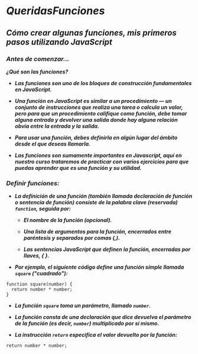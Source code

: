 # **_QueridasFunciones_**

## **_Cómo crear algunas funciones, mis primeros pasos utilizando JavaScript_**

### **_Antes de comenzar..._**

**_¿Qué son las funciones?_**

- **_Las funciones son uno de los bloques de construcción fundamentales en JavaScript._**
  
- **_Una función en JavaScript es similar a un procedimiento — un conjunto de instrucciones que realiza una tarea o calcula un valor, pero para que un procedimiento califique como función, debe tomar alguna entrada y devolver una salida donde hay alguna relación obvia entre la entrada y la salida._**
  
- **_Para usar una función, debes definirla en algún lugar del ámbito desde el que deseas llamarla._**

- **_Las funciones son sumamente importantes en Javascript, aquí en nuestro curso trataremos de practicar con varios ejercicios para que puedas aprender que es una función y su utilidad._**

### **_Definir funciones:_**

- **_La definición de una función (también llamada declaración de función o sentencia de función) consiste de la palabra clave (reservada)  ```function```, seguida por:_**

  - **_El nombre de la función (opcional)._**
    
  - **_Una lista de argumentos para la función, encerrados entre paréntesis y separados por comas (,)._**
    
  - **_Las sentencias JavaScript que definen la función, encerradas por llaves, { }._**

- **_Por ejemplo, el siguiente código define una función simple llamada ```square``` ("cuadrado"):_**
```
function square(number) {
  return number * number;
}
```

- **_La función ```square``` toma un parámetro, llamado ```number```._**
  
- **_La función consta de una declaración que dice devuelva el parámetro de la función (es decir, ```number```) multiplicado por sí mismo._**
  
- **_La instrucción ```return``` especifica el valor devuelto por la función:_**
  
```
return number * number;
```
